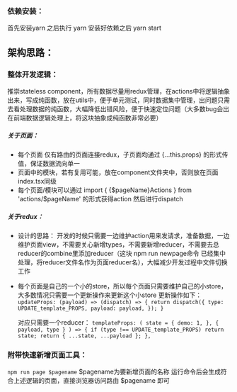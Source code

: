 ### 依赖安装：
首先安装yarn
之后执行
yarn
安装好依赖之后
yarn start

## 架构思路：

### 整体开发逻辑：
推崇stateless component，所有数据尽量用redux管理，在actions中将逻辑抽象出来，写成纯函数，放在utils中，便于单元测试，同时数据集中管理，出问题只需去看处理数据的纯函数，大幅降低出错风险，便于快速定位问题（大多数bug会出在前端数据逻辑处理上，将这块抽象成纯函数非常必要）

##### 关于页面：
 - 每个页面 仅有路由的页面连接redux，子页面均通过 {...this.props} 的形式传值，保证数据流向单一
 - 页面中的模块，若有复用可能，放在component文件夹中，否则放在页面index.tsx同级
 - 每个页面/模块可以通过 import { {$pageName}Actions } from 'actions/$pageName' 的形式获得action 然后进行dispatch

##### 关于redux：
 - 设计的思路：
    开发的时候只需要一边维护action用来发请求，准备数据，一边维护页面view，不需要关心新增types，不需要新增reducer，不需要去总reducer的combine里添加reducer（这块 npm run newpage命令 已经集中处理，将reducer文件名作为页面reducer名），大幅减少开发过程中文件切换工作
 - 每个页面是自己的一个小的store，所以每个页面只需要维护自己的小store，大多数情况只需要一个更新操作来更新这个小store
    更新操作如下：
       ```
        updateProps: (payload) => (dispatch) => {
          return dispatch({
            type: UPDATE_template_PROPS,
            payload: payload,
          });
        }
       ```

    对应只需要一个reducer：
       ```
        templateProps: (
          state = {
            demo: 1,
          },
          { payload, type }
        ) => {
          if (type !== UPDATE_template_PROPS) return state;
          return { ...state, ...payload };
        },
       ```

### 附带快速新增页面工具：
``` npm run page $pagename ```  $pagename为要新增页面的名称
运行命令后会生成符合上述逻辑的页面，直接浏览器访问路由 $pagename 即可
